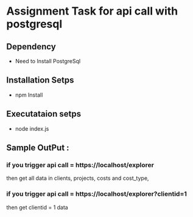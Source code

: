# Assignment Task for api call with postgresql

## Dependency 
 - Need to Install PostgreSql 

## Installation Setps
  - npm Install
  
## Executataion setps
  - node index.js

## Sample OutPut : 
 ### if you trigger api call =  https://localhost/explorer
 then get all data in clients, projects, costs and cost_type,
 
 ### if you trigger api call = https://localhost/explorer?clientid=1
 then get clientid = 1 data
  
